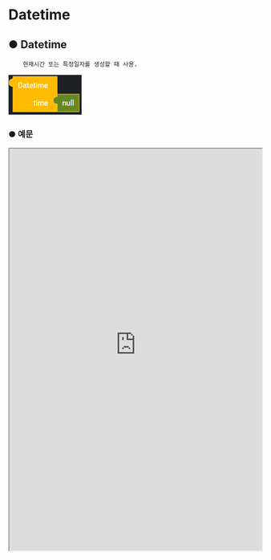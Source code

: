 # Datetime

## ● Datetime

        현재시간 또는 특정일자를 생성할 때 사용.

![String 입력 : now, 9999-99-99](../../img/assets/image%20%28142%29.png)

### ● 예문

<iframe
    src="https://d1sxhpvag16wqc.cloudfront.net/v3.1.0/datetime/datetime"
    width="100%"
    height="800px"
    allow=""
    sandbox="allow-scripts allow-same-origin" />
<div class="display-pdf">
    <p><img src="../../img/assets/image%20%28349%29.png" alt="" /></p>
    <p><img src="../../img/assets/image%20%28331%29.png" alt="" /></p>
</div>

### ● 결과

```text
{
  "result": {
    "datetime": "2021-09-14 15:39:11:505087"
  }
}
```

## ● Datetime Timestamp

        날짜를 초로 환산하여 반환할 때 사용

![](../../img/assets/image%20%28198%29.png)

### ● 예문

<iframe
    src="https://d1sxhpvag16wqc.cloudfront.net/v3.1.0/datetime/datetime_timestamp"
    width="100%"
    height="800px"
    allow=""
    sandbox="allow-scripts allow-same-origin"/>
<div class="display-pdf">
    <p><img src="../../img/assets/image%20%28355%29.png" alt="" /></p>
    <p><img src="../../img/assets/image%20%28332%29.png" alt="" /></p>
</div>

### ● 결과

```text
{
  "result": {
    "DateTimeTimeStamp": 1631602316
  }
}
```

## ● Datetime Add

        현재 일자에서 값을 증가 실킬 때 사용

![](../../img/assets/image%20%28125%29.png)

         설정버튼을 클릭하여 item을 추가 또는 삭제 가능

![](../../img/assets/image%20%28191%29.png)

### ● 예문

<iframe
    src="https://d1sxhpvag16wqc.cloudfront.net/v3.1.0/datetime/datetime_add"
    width="100%"
    height="800px"
    allow=""
    sandbox="allow-scripts allow-same-origin"/>
<div class="display-pdf">
    <p><img src="../../img/assets/image%20%28348%29.png" alt="" /></p>
    <p><img src="../../img/assets/image%20%28361%29.png" alt="" /></p>
    <p><img src="../../img/assets/image%20%28358%29.png" alt="" /></p>
</div>    

### ● 결과

```text
{
  "result": {
    "DateTimeAdd": "2024-09-14"
  }
}
```

## ● Datetime Subtract

        현재 일자에서 값을 감소 실킬 때 사용

![](../../img/assets/image%20%28174%29.png)

         설정버튼을 클릭하여 item을 추가 또는 삭제 가능

![](../../img/assets/image%20%28132%29.png)

### ● 예문

<iframe
    src="https://d1sxhpvag16wqc.cloudfront.net/v3.1.0/datetime/datetime_subtract"
    width="100%"
    height="800px"
    allow=""
    sandbox="allow-scripts allow-same-origin"/>
<div class="display-pdf">
    <p><img src="../../img/assets/image%20%28359%29.png" alt="" /></p>
    <p><img src="../../img/assets/image%20%28345%29.png" alt="" /></p>
    <p><img src="../../img/assets/image%20%28326%29.png" alt="" /></p>
</div>     

### ● 결과

```text
{
  "result": {
    "DateTimeSub": "2018-09-14"
  }
}
```

## ● Datetime Format

        날짜의 표현 형식을 지정할 때 사용\(PHP기반\)

![](../../img/assets/image%20%28141%29.png)

### ● 예문

<iframe
    src="https://d1sxhpvag16wqc.cloudfront.net/v3.1.0/datetime/datetime_format"
    width="100%"
    height="800px"
    allow=""
    sandbox="allow-scripts allow-same-origin"/>
<div class="display-pdf">
    <p><img src="../../img/assets/image%20%28325%29.png" alt="" /></p>
    <p><img src="../../img/assets/image%20%28360%29.png" alt="" /></p>
</div>    

### ● 결과

```text
{
  "result": {
    "datetimeFormat": "2021-09-14 16:15:02:155035"
  }
}
```

## ● Datetime Diff

        time1에서 time2까지의 증가 또는 감소된 값을 출력할 때 사용

![](../../img/assets/image%20%28213%29.png)

### ● 예문

<iframe
    src="https://d1sxhpvag16wqc.cloudfront.net/v3.1.0/datetime/datetime_diff"
    width="100%"
    height="800px"
    allow=""
    sandbox="allow-scripts allow-same-origin"/>
<div class="display-pdf">
    <p><img src="../../img/assets/image%20%28341%29.png" alt="" /></p>
    <p><img src="../../img/assets/image%20%28365%29.png" alt="" /></p>
    <p><img src="../../img/assets/image%20%28351%29.png" alt="" /></p>
</div>  

### ● 결과

```text
{
  "result": {
    "datetimeDiff": "-13 days 10 Hours 2 Minute 18 Seconds"
  }
}
```

## ● Datetime Format-Diff

        Datetime 객체에 diff Block의 값의 표현 형식을 지정할 때 사용

![](../../img/assets/image%20%28214%29.png)

### ● 예문

<iframe
    src="https://d1sxhpvag16wqc.cloudfront.net/v3.1.0/datetime/datetime_format_diff"
    width="100%"
    height="800px"
    allow=""
    sandbox="allow-scripts allow-same-origin"/>
<div class="display-pdf">
    <p><img src="../../img/assets/image%20%28374%29.png" alt="" /></p>
    <p><img src="../../img/assets/image%20%28354%29.png" alt="" /></p>
    <p><img src="../../img/assets/image%20%28350%29.png" alt="" /></p>
</div>  

### ● 결과

```text
{
  "result": {
    "datetimeDiffFormat": "+13 days 10 Hours 2 Minute 18 Seconds"
  }
}
```

## ● Datetime Offset

        DateTime 객체의 현재 시간을 다른 시간으로 설정할 때 사용

![](../../img/assets/image%20%28161%29.png)

### ● 예문

<iframe
    src="https://d1sxhpvag16wqc.cloudfront.net/v3.1.0/datetime/datetime_offset"
    width="100%"
    height="800px"
    allow=""
    sandbox="allow-scripts allow-same-origin"/>
<div class="display-pdf">
    <p><img src="../../img/assets/image%20%28344%29.png" alt="" /></p>
    <p><img src="../../img/assets/image%20%28322%29.png" alt="" /></p>
</div>  

### ● 결과

```text
{
  "result": {
    "DateTimeOffset": 32400
  }
}
```
